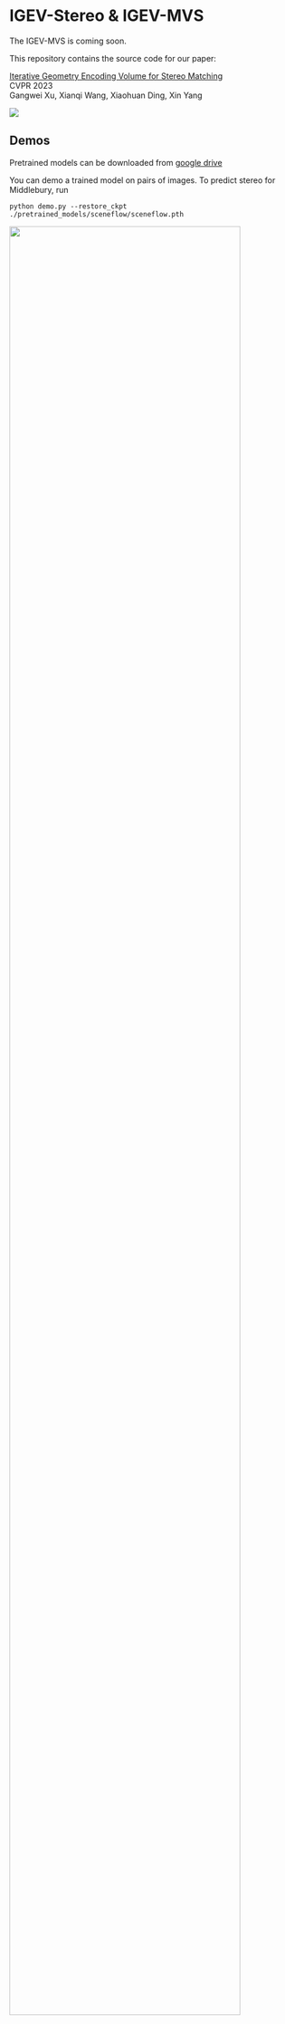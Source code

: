# IGEV-Stereo & IGEV-MVS
The IGEV-MVS is coming soon.

This repository contains the source code for our paper:

[Iterative Geometry Encoding Volume for Stereo Matching](https://arxiv.org/pdf/2303.06615.pdf)<br/>
CVPR 2023 <br/>
Gangwei Xu, Xianqi Wang, Xiaohuan Ding, Xin Yang<br/>

<img src="IGEV-Stereo/IGEV-Stereo.png">

## Demos
Pretrained models can be downloaded from [google drive](https://drive.google.com/drive/folders/1SsMHRyN7808jDViMN1sKz1Nx-71JxUuz?usp=share_link)

You can demo a trained model on pairs of images. To predict stereo for Middlebury, run
```
python demo.py --restore_ckpt ./pretrained_models/sceneflow/sceneflow.pth
```

<img src="IGEV-Stereo/demo-imgs.png" width="90%">

## Environment
* NVIDIA RTX 3090
* Python 3.8
* Pytorch 1.12

### Create a virtual environment and activate it.

```
conda create -n IGEV_Stereo python=3.8
conda activate IGEV_Stereo
```
### Dependencies

```
conda install pytorch torchvision torchaudio cudatoolkit=11.3 -c pytorch -c nvidia
pip install opencv-python
pip install scikit-image
pip install tensorboard
pip install matplotlib 
pip install tqdm
pip install timm==0.5.4
```

## Required Data
To evaluate/train IGEV-Stereo, you will need to download the required datasets. 
* [Scene Flow](https://lmb.informatik.uni-freiburg.de/resources/datasets/SceneFlowDatasets.en.html)
* [KITTI](http://www.cvlibs.net/datasets/kitti/eval_scene_flow.php?benchmark=stereo)
* [Middlebury](https://vision.middlebury.edu/stereo/data/)
* [ETH3D](https://www.eth3d.net/datasets#low-res-two-view-test-data)

By default `stereo_datasets.py` will search for the datasets in these locations. 

```
├── /data
    ├── sceneflow
        ├── frames_finalpass
        ├── disparity
    ├── KITTI
        ├── KITTI_2012
            ├── training
            ├── testing
            ├── vkitti
        ├── KITTI_2015
            ├── training
            ├── testing
            ├── vkitti
    ├── Middlebury
        ├── trainingH
        ├── trainingH_GT
    ├── ETH3D
        ├── two_view_training
        ├── two_view_training_gt
```


## Evaluation

To evaluate a trained model on a test set (e.g. Scene Flow), run
```Shell
python evaluate_stereo.py --restore_ckpt ./pretrained_models/sceneflow/sceneflow.pth --dataset sceneflow
```

## Training

To train on Scene Flow, run

```Shell
python train_stereo.py
```

To train on KITTI, run
```Shell
python train_stereo.py --restore_ckpt ./pretrained_models/sceneflow/sceneflow.pth --dataset kitti
```

## Submission

For submission to the KITTI benchmark, run
```Shell
python save_disp.py
```

## Citation

If you find our work useful in your research, please consider citing our paper:

```
@article{xu2023iterative,
  title={Iterative Geometry Encoding Volume for Stereo Matching},
  author={Xu, Gangwei and Wang, Xianqi and Ding, Xiaohuan and Yang, Xin},
  journal={arXiv preprint arXiv:2303.06615},
  year={2023}
}
```


# Acknowledgements

This project is heavily based on [RAFT-Stereo](https://github.com/princeton-vl/RAFT-Stereo), We thank the original authors for their excellent work.

